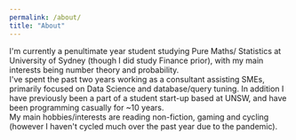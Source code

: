 ```yaml
---
permalink: /about/
title: "About"
---
```


I'm currently a penultimate year student studying Pure Maths/ Statistics at University of Sydney (though I did study Finance prior), with my main interests being number theory and probability.
\
I've spent the past two years working as a consultant assisting SMEs, primarily focused on Data Science and database/query tuning. In addition I have previously been a part of a student start-up based at UNSW, and have been programming casually for ~10 years. \
My main hobbies/interests are reading non-fiction, gaming and cycling (however I haven't cycled much over the past year due to the pandemic).
